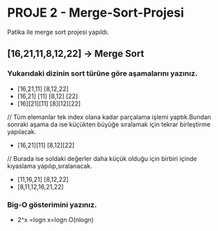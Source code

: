 # PROJE 2 - Merge-Sort-Projesi
Patika ile merge sort projesi yapıldı.

## **[16,21,11,8,12,22]** -> Merge Sort
### Yukarıdaki dizinin sort türüne göre aşamalarını yazınız.
* [16,21,11]            [8,12,22]
* [16,21]    [11]       [8,12]  [22]
* [16][21][11]          [8][12][22] 

// Tüm elemanlar tek index olana kadar parçalama işlemi yaptık.Bundan sonraki aşama da ise küçükten büyüğe sıralamak için tekrar birleştirme yapılacak.

* [16,21][11]            [8,12][22]

// Burada ise soldaki değerler daha küçük olduğu için birbiri içinde kıyaslama yapılıp,sıralanacak.

* [11,16,21]            [8,12,22]
* [8,11,12,16,21,22]
### Big-O gösterimini yazınız.
* 2^x =logn
 x=logn
 O(nlogn)
